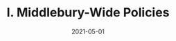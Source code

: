 ---
slug: "/pages/iii.-policies-for-the-language-schools/b.-academic-policies/b.1-academic-honesty"
date: "2021-05-01"
title: "I. Middlebury-Wide Policies"
---